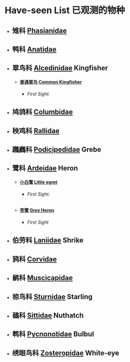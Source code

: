 # Have-seen List  已观测的物种

- ## 雉科 [Phasianidae](https://en.wikipedia.org/wiki/Phasianidae) 

- ## 鸭科 [Anatidae](https://en.wikipedia.org/wiki/Anatidae)

- ## 翠鸟科 [Alcedinidae](https://en.wikipedia.org/wiki/Kingfisher) Kingfisher
    - #### [普通翠鸟](http://niaolei.org.cn/bird/b171.htm) [Common Kingfisher](https://en.wikipedia.org/wiki/Common_kingfisher)
        - ###### First Sight:

- ## 鸠鸽科 [Columbidae](https://en.wikipedia.org/wiki/Columbidae)

- ## 秧鸡科 [Rallidae](https://en.wikipedia.org/wiki/Rail_(bird))

- ## 鸊鷉科 [Podicipedidae](https://en.wikipedia.org/wiki/Grebe) Grebe

- ## 鹭科 [Ardeidae](https://en.wikipedia.org/wiki/Heron) Heron
    - #### [小白鹭](http://niaolei.org.cn/bird/b535.htm) [Little egret](https://en.wikipedia.org/wiki/Little_egret)
        - ###### First Sight:  
    - #### [苍鹭](http://niaolei.org.cn/bird/b539.htm) [Grey Heron](https://en.wikipedia.org/wiki/Grey_heron)
        - ###### First Sight

- ## 伯劳科 [Laniidae](https://en.wikipedia.org/wiki/Shrike) Shrike

- ## 鸦科 [Corvidae](https://en.wikipedia.org/wiki/Corvidae)

- ## 鹟科 [Muscicapidae](https://en.wikipedia.org/wiki/Old_World_flycatcher)

- ## 椋鸟科 [Sturnidae](https://en.wikipedia.org/wiki/Starling) Starling

- ## 鳾科 [Sittidae](https://en.wikipedia.org/wiki/Nuthatch) Nuthatch

- ## 鹎科 [Pycnonotidae](https://en.wikipedia.org/wiki/Bulbul) Bulbul

- ## 绣眼鸟科 [Zosteropidae](https://en.wikipedia.org/wiki/White-eye) White-eye
